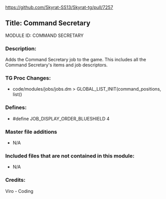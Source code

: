https://github.com/Skyrat-SS13/Skyrat-tg/pull/7257

## Title: Command Secretary

MODULE ID: COMMAND SECRETARY

### Description:

Adds the Command Secretary job to the game. This includes all the Command Secretary's items and job descriptors.

### TG Proc Changes:

- code/modules/jobs/jobs.dm > GLOBAL_LIST_INIT(command_positions, list()

### Defines:

- #define JOB_DISPLAY_ORDER_BLUESHIELD 4

### Master file additions

- N/A

### Included files that are not contained in this module:

- N/A

### Credits:

Viro - Coding
